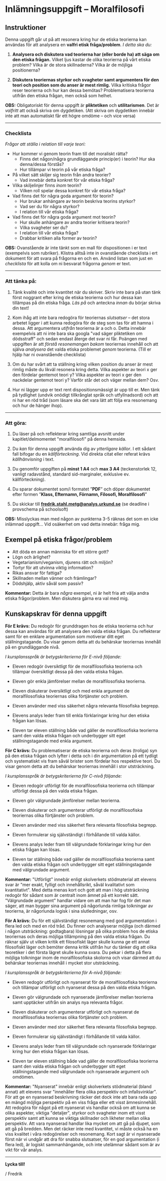 
# Inlämningsuppgift – Moralfilosofi

## Instruktioner

Denna uppgift går ut på att resonera kring hur de etiska teorierna kan användas för att analysera en **valfri etisk fråga/problem**. _I detta ska du:_

1. **Analysera och diskutera vad teorierna har (eller borde ha) att säga om den etiska frågan.** Vilket ljus kastar de olika teorierna på vårt etiska problem? Vilka är de stora skillnaderna? Vilka är de möjliga positionerna?

2. **Diskutera teoriernas styrkor och svagheter samt argumentera för den teori och position som du anser är mest rimlig.**  Vilka kritiska frågor reser teorierna och hur kan dessa bemötas? Problematisera teorierna utifrån den etiska frågan, men också som helhet. 

<!--**PS:** Av naturliga skäl är dygdetiken inte alltid helt enkel att tillämpa i en konkret situation. Det är därför förståeligt om ni skriver mer om utilitarismen och pliktetiken.  -->

**OBS:** Obligatoriskt för denna uppgift är **pliktetiken** och **utilitarismen**. Det är _valfritt_ att också skriva om dygdetiken.  (Att skriva om dygdetiken innebär inte att man automatiskt får ett högre omdöme – och vice versa)

***

### Checklista
*Frågor att ställa i relation till varje teori:*

- Hur kommer vi genom teorin fram till det moraliskt rätta? 
	- Finns det någon/några grundläggande princip(er) i teorin? Hur ska denna/dessa förstås?
	- Hur tillämpar vi teorin på vår etiska fråga? 
- På vilket sätt skiljer sig teorin från andra teorier?
	- Vad innebär detta konkret för vår etiska fråga? 
- Vilka skiljelinjer finns _inom_ teorin? 
	- Vilken roll spelar dessa konkret för vår etiska fråga?
- Vad finns det för några goda argument för teorin?
	- Hur brukar anhängare av teorin beskriva teorins styrkor?
	- Vad ser du för några styrkor?
	- I relation till vår etiska fråga?
- Vad finns det för några goda argument mot teorin?
	- Hur skulle anhängare av andra teorier kritisera teorin?
	- Vilka svagheter ser du?
	- I relation till vår etiska fråga?
	* Drabbar kritiken alla former av teorin?


**OBS:** Ovanstående är inte tänkt som en mall för dispositionen i er text (exempelvis som rubriker). Klistra alltså inte in ovanstående checklista i ert dokument för att svara på frågorna en och en. Använd listan som just en _checklista_ för att kolla om ni besvarat frågorna _genom_ er text. 

*** 
### Att tänka på:

1. Tänk kvalité och inte kvantitet när du skriver. Skriv inte bara på utan tänk först noggrant efter kring de etiska teorierna och hur dessa kan tillämpas på din etiska fråga. *Läs på* och anteckna *innan* du börjar skriva din text!

2. Kom ihåg att inte bara redogöra för teoriernas *slutsatser* – det stora arbetet ligger i att kunna redogöra för de steg som tas för att hamna i dessa. Att argumentera *utifrån* teorierna är a och o. Detta innebär exempelvis att ni inte bara ska googla "vad säger pliktetiken om dödsstraff" och sedan endast återge det svar ni får. Poängen med uppgiften är att _förstå resonemangen bakom_ teoriernas innehåll och att själva _analysera_ det valda etiska problemet _genom_ teorierna. (Till er hjälp har ni ovanstående checklista)

3. Om du har svårt att ta ställning kring vilken position du anser är mest rimlig måste du likväl resonera kring detta. Vilka aspekter av teori x ger den fördelar gentemot teori y? Vilka aspekter av teori x ger den nackdelar gentemot teori y? Varför står det och väger mellan dem? Osv.

4. Hur ni lägger upp er text rent dispositionsmässigt är upp till er. Men tänk på tydlighet (undvik onödigt tillkrånglat språk och utfyllnadsord) och att ni har en röd tråd (som läsare ska det vara lätt att följa era resonemang och hur de hänger ihop). 

***

### Att göra: 

1. Du läser på och reflekterar kring samtliga avsnitt under kapitlet/delmomentet "moralfilosofi" på denna hemsida.

2. Du *kan* för denna uppgift använda dig av *ytterligare källor*. I ett sådant fall bifogar du en *källförteckning*. Vid direkta citat eller referat krävs *källhänvisning* i text. 

3. Du genomför uppgiften på **minst 1 A4** och **max 3 A4** (teckenstorlek 12, vanligt radavstånd, standard sid-marginaler, exklusive ev. källförteckning). 

4. Du sparar dokumentet som/i formatet ”**PDF**” och döper dokumentet efter formen ”**Klass, Efternamn, Förnamn, Filosofi, Moralfilosofi**”

5. Du skickar till **fredrik.stahl.metg@analys.urkund.se** (se deadline i provschema på schoolsoft)

**OBS:** Misslyckas man med någon av punkterna 3-5 räknas det som en icke inlämnad uppgift... Vid osäkerhet om vad detta innebär: fråga mig.

## Exempel på etiska frågor/problem

* Att döda en annan människa för ett större gott?
* Lögn och ärlighet?
* Vegetarianism/veganism, djurens rätt och miljön?
* Tortyr för att utvinna viktig information?
* Rikas ansvar för fattiga?
* Skillnaden mellan vänner och främlingar?
* Dödshjälp, aktiv såväl som passiv?

**Kommentar:** Detta är bara _några_ exempel, ni är helt fria att välja andra etiska frågor/problem. Men diskutera gärna era val med mig. 



## Kunskapskrav för denna uppgift

**För E krävs:** Du redogör för grunddragen hos de etiska teorierna och hur dessa kan användas för att analysera den valda etiska frågan. Du reflekterar samt för en enklare argumentation som motiverar ditt eget ställningstagande. Du visar genom detta att du behärskar teoriernas innehåll på en grundläggande nivå.

_I kursplansspråk är betygskriterierna för E-nivå följande:_

* Eleven redogör översiktligt för de moralfilosofiska teorierna och tillämpar översiktligt dessa på den valda etiska frågan. 

* Eleven gör enkla jämförelser mellan de moralfilosofiska teorierna.

* Eleven diskuterar översiktligt och med enkla argument de  moralfilosofiska teoriernas olika förtjänster och problem.

* Eleven använder med viss säkerhet några relevanta filosofiska begrepp.

* Elevens analys leder fram till enkla förklaringar kring hur den etiska frågan kan lösas. 

* Eleven tar eleven ställning både vad gäller de moralfilosofiska teorierna samt den valda etiska frågan och underbygger sitt eget ställningstagande med enkla argument. 

**För C krävs:** Du problematiserar de etiska teorierna och deras (troliga) syn på den etiska frågan och lyfter i detta och i din argumentation på ett tydligt och systematiskt vis fram såväl brister som fördelar hos respektive teori. Du visar genom detta att du behärskar teoriernas innehåll i stor utsträckning.

_I kursplansspråk är betygskriterierna för C-nivå följande:_

* Eleven redogör utförligt för de moralfilosofiska teorierna och tillämpar utförligt dessa på den valda etiska frågan. 

* Eleven gör välgrundade jämförelser mellan teorierna.

* Eleven diskuterar och argumenterar utförligt de moralfilosofiska teoriernas olika förtjänster och problem.

* Eleven använder med viss säkerhet flera relevanta filosofiska begrepp.

* Eleven formulerar sig självständigt i förhållande till valda källor. 

* Elevens analys leder fram till välgrundade förklaringar kring hur den etiska frågan kan lösas. 

* Eleven tar ställning både vad gäller de moralfilosofiska teorierna samt den valda etiska frågan och underbygger sitt eget ställningstagande med välgrundade argument.

**Kommentar:** "Utförligt" innebär enligt skolverkets stödmaterial att elevens svar är "mer exakt, fylligt och innehållsrikt, såväl kvalitativt som kvantitativt". Med detta menas kort och gott att man i hög utsträckning redogör för sådant som är centralt inom ämnet på ett korrekt sätt. "Välgrundade argument" handlar vidare om att man har fog för det man säger, att man bygger sina argument på någorlunda rimliga tolkningar av teorierna, är någorlunda logisk i sina slutledningar, osv. 

**För A krävs:** Du för ett självständigt resonemang med god argumentation i flera led och med en röd tråd. Du finner och analyserar möjliga (och därmed i någon utsträckning: godtagbara) lösningar på olika problem hos de etiska teoriernas och deras möjliga tillämpning på den valda etiska frågan. Du räknar själv ut vilken kritik ett filosofiskt läger skulle kunna ge ett annat filosofiskt läger och bemöter denna kritik utifrån hur du tänker dig att olika teoretiker i det första lägret skulle kunna svara. Du pekar i detta på flera möjliga tolkningar inom de moralfilosofiska skolorna och visar därmed att du behärskar teoriernas innehåll i mycket stor utsträckning.

_I kursplansspråk är betygskriterierna för A-nivå följande:_

* Eleven redogör utförligt och nyanserat för de moralfilosofiska teorierna och tillämpar utförligt och nyanserat dessa på den valda etiska frågan. 

* Eleven gör välgrundade och nyanserade jämförelser mellan teorierna samt upptäcker utifrån sin analys nya relevanta frågor. 

* Eleven diskuterar och argumenterar utförligt och nyanserat de moralfilosofiska teoriernas olika förtjänster och problem.

* Eleven använder med stor säkerhet flera relevanta filosofiska begrepp.

* Eleven formulerar sig självständigt i förhållande till valda källor. 

* Elevens analys leder fram till välgrundade och nyanserade förklaringar kring hur den etiska frågan kan lösas. 

* Eleven tar eleven ställning både vad gäller de moralfilosofiska teorierna samt den valda etiska frågan och underbygger sitt eget ställningstagande med välgrundade och nyanserade argument och omdömen.

**Kommentar:** "Nyanserat" innebär enligt skolverkets stödmaterial (bland annat) att elevens svar "innehåller flera olika perspektiv och infallsvinklar". För att ge en nyanserad beskrivning räcker det dock inte att bara rada upp en mängd möjliga perspektiv på en viss fråga eller ett visst ämnesinnehåll. Att redogöra för något på ett nyanserat vis handlar också om att kunna se olika aspekter, viktiga "detaljer", styrkor och svagheter inom ett visst perspektiv samt att kunna se viktiga skillnader och likheter mellan olika perspektiv. Att vara nyanserad handlar lika mycket om att gå på djupet, som att gå på bredden. Men det räcker inte med kvantitet, vi måste också ha en viss kvalitet i våra redogörelser och resonemang. Kort sagt är vi nyanserade först när vi undgår att dra för snabba slutsatser, för en god argumentation (i flera led), är logiskt sammanhängande, och inte utelämnar sådant som är av vikt för vår analys.

<!--* Eleven urskiljer och förklarar med säkerhet språkliga nyanser och logiken bakom de moralfilosofiska teorierna.  --> 

***

**Lycka till!**

/ Fredrik
